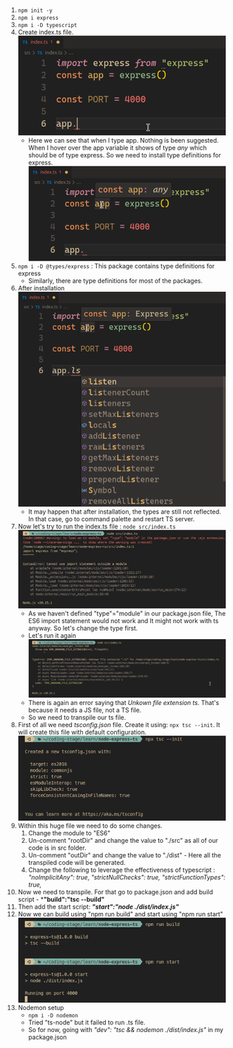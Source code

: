 1. `npm init -y`
2. `npm i express`
3. `npm i -D typescript`
4. Create index.ts file. 
	 ![image](images/nets-1.png)
	-  Here we can see that when I type app. Nothing is been suggested. When I hover over the app variable it shows of type *any* which should be of type express. So we need to install type definitions for express.
	  ![image](images/nets-2.png)
5. `npm i -D @types/express` : This package contains type definitions for express
	- Similarly, there are type definitions for most of the packages.
6. After installation 
     ![image](images/nets-3.png)
     - It may happen that after installation, the types are still not reflected. In that case, go to command palette and restart TS server.
7. Now let's try to run the index.ts file : `node src/index.ts`
     ![image](images/nets-4.png)
	- As we haven't defined "type"="module" in our package.json file, The ES6 import statement would not work and It might not work with ts anyway. So let's change the type first.
	- Let's run it again
		 ![image](images/nets-5.png)
	- There is again an error saying that *Unkown file extension ts.* That's because it needs a JS file, not a TS file.
	- So we need to transpile our ts file.
8. First of all we need *tsconfig.json* file. Create it using: `npx tsc --init`. It will create this file with default configuration.
     ![image](images/nets-6.png)
9. Within this huge file we need to do some changes.
	1. Change the module to "ES6"
	2. Un-comment "rootDir" and change the value to "./src" as all of our code is in src folder.
	3. Un-comment "outDir" and change the value to "./dist" - Here all the transpiled code will be generated.
	4. Change the following to leverage the effectiveness of typescript : *"noImplicitAny": true*, *"strictNullChecks": true,* *"strictFunctionTypes": true,*
10. Now we need to transpile. For that go  to package.json  and add build script - ***"build":"tsc --build"** 
11. Then add the start script: ***"start":"node ./dist/index.js"***
12. Now we can build using "npm run build" and start using "npm run start"
     ![image](images/nets-7.png)
 13. Nodemon setup
	 - `npm i -D nodemon`
	 - Tried "ts-node" but it failed to run .ts file.
	 - So for now, going with *"dev": "tsc && nodemon ./dist/index.js"* in my package.json